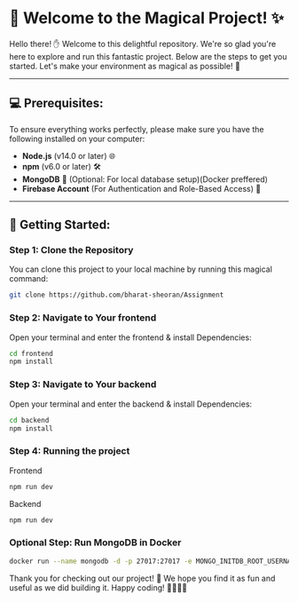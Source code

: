 # 🦄 Welcome to the Magical Project! ✨

Hello there! ✋ Welcome to this delightful repository. We're so glad you're here to explore and run this fantastic project. Below are the steps to get you started. Let's make your environment as magical as possible! 🌟

---

## 💻 Prerequisites:
To ensure everything works perfectly, please make sure you have the following installed on your computer:

- **Node.js** (v14.0 or later) 🌐
- **npm** (v6.0 or later) 🛠
- **MongoDB** 🌿 (Optional: For local database setup)(Docker preffered)
- **Firebase Account** (For Authentication and Role-Based Access) 🔑

---

## 🔧 Getting Started:

### Step 1: Clone the Repository

You can clone this project to your local machine by running this magical command:

```bash
git clone https://github.com/bharat-sheoran/Assignment
```

### Step 2: Navigate to Your frontend
Open your terminal and enter the frontend & install Dependencies:

```bash
cd frontend
npm install
```


### Step 3: Navigate to Your backend
Open your terminal and enter the backend & install Dependencies:

```bash
cd backend
npm install
```

### Step 4: Running the project

Frontend
```bash
npm run dev
```

Backend
```bash
npm run dev
```

### Optional Step: Run MongoDB in Docker
```bash
docker run --name mongodb -d -p 27017:27017 -e MONGO_INITDB_ROOT_USERNAME=admin -e MONGO_INITDB_ROOT_PASSWORD=admin mongo
```
Thank you for checking out our project! 🥰 We hope you find it as fun and useful as we did building it. Happy coding! 👨‍💻👩‍💻